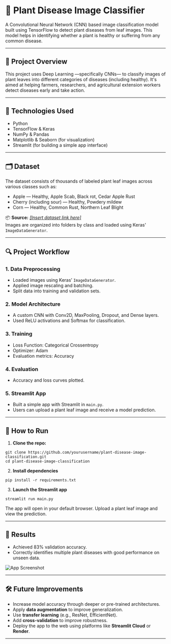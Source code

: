 # 🌿 Plant Disease Image Classifier

A Convolutional Neural Network (CNN) based image classification model built using TensorFlow to detect plant diseases from leaf images. This model helps in identifying whether a plant is healthy or suffering from any common disease.

---

## 📌 Project Overview

This project uses Deep Learning —specifically CNNs— to classify images of plant leaves into different categories of diseases (including healthy). It's aimed at helping farmers, researchers, and agricultural extension workers detect diseases early and take action.

---

## 🧠 Technologies Used

- Python
- TensorFlow & Keras
- NumPy & Pandas
- Matplotlib & Seaborn (for visualization)
- Streamlit (for building a simple app interface)

---

## 🗂 Dataset

The dataset consists of thousands of labeled plant leaf images across various classes such as:

- Apple — Healthy, Apple Scab, Black rot, Cedar Apple Rust  
- Cherry (including sour) — Healthy, Powdery mildew  
- Corn — Healthy, Common Rust, Northern Leaf Blight  

📦 **Source:** *[[Insert dataset link here]](https://www.kaggle.com/datasets/abdallahalidev/plantvillage-dataset)*  
Images are organized into folders by class and loaded using Keras' `ImageDataGenerator`.

---

## 🔍 Project Workflow

### 1. Data Preprocessing

- Loaded images using Keras’ `ImageDataGenerator`.
- Applied image rescaling and batching.
- Split data into training and validation sets.

### 2. Model Architecture

- A custom CNN with Conv2D, MaxPooling, Dropout, and Dense layers.
- Used ReLU activations and Softmax for classification.

### 3. Training

- Loss Function: Categorical Crossentropy  
- Optimizer: Adam  
- Evaluation metrics: Accuracy  

### 4. Evaluation

- Accuracy and loss curves plotted.

### 5. Streamlit App

- Built a simple app with Streamlit in `main.py`.
- Users can upload a plant leaf image and receive a model prediction.

---

## 🚀 How to Run

1. **Clone the repo:**

```
git clone https://github.com/yourusername/plant-disease-image-classification.git
cd plant-disease-image-classification
```

2. **Install dependencies**

```
pip install -r requirements.txt
```

3. **Launch the Streamlit app**

```
streamlit run main.py
```
The app will open in your default browser. Upload a plant leaf image and view the prediction.

---

## 🧪 Results

- Achieved 83% validation accuracy.
- Correctly identifies multiple plant diseases with good performance on unseen data.

![App Screenshot](https://drive.google.com/file/d/1IHqo8DL7yAuPCix2JcJZiPbFgbhoVxu5/view?usp=drive_link)

---

## 🛠 Future Improvements

- Increase model accuracy through deeper or pre-trained architectures.
- Apply **data augmentation** to improve generalization.
- Use **transfer learning** (e.g., ResNet, EfficientNet).
- Add **cross-validation** to improve robustness.
- Deploy the app to the web using platforms like **Streamlit Cloud** or **Render**.

---

